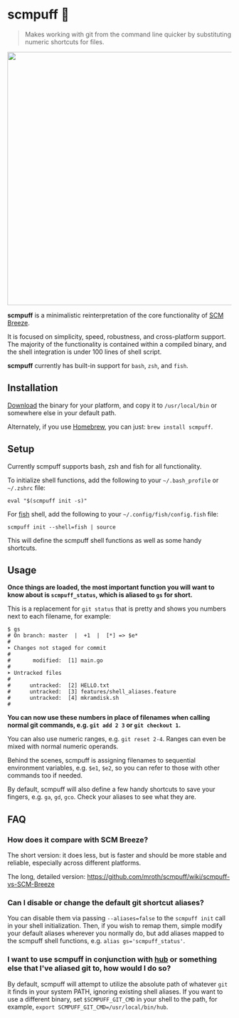 # scmpuff 🔢

> Makes working with git from the command line quicker by substituting numeric
shortcuts for files.

<img width=568 src="http://f.cl.ly/items/2726271z170L2y0K3d0b/scmpuff_screenshot.png">

**scmpuff** is a minimalistic reinterpretation of the core functionality of
[SCM Breeze][scmbreeze].

It is focused on simplicity, speed, robustness, and cross-platform support. The
majority of the functionality is contained within a compiled binary, and the
shell integration is under 100 lines of shell script.

**scmpuff** currently has built-in support for `bash`, `zsh`, and `fish`.

[scmbreeze]: https://github.com/ndbroadbent/scm_breeze


## Installation

[Download] the binary for your platform, and copy it to `/usr/local/bin` or
somewhere else in your  default path.

Alternately, if you use [Homebrew], you can just: `brew install scmpuff`.

[download]: https://github.com/mroth/scmpuff/releases/latest
[Homebrew]: https://brew.sh


## Setup

Currently scmpuff supports bash, zsh and fish for all functionality.

To initialize shell functions, add the following to your `~/.bash_profile` or
`~/.zshrc` file:

    eval "$(scmpuff init -s)"

For [fish] shell, add the following to your `~/.config/fish/config.fish` file:

    scmpuff init --shell=fish | source

This will define the scmpuff shell functions as well as some handy shortcuts.

[fish]: https://fishshell.com/


## Usage

**Once things are loaded, the most important function you will want to know
about is `scmpuff_status`, which is aliased to `gs` for short.**

This is a replacement for `git status` that is pretty and shows you numbers next
to each filename, for example:

    $ gs
    # On branch: master  |  +1  |  [*] => $e*
    #
    ➤ Changes not staged for commit
    #
    #       modified:  [1] main.go
    #
    ➤ Untracked files
    #
    #      untracked:  [2] HELLO.txt
    #      untracked:  [3] features/shell_aliases.feature
    #      untracked:  [4] mkramdisk.sh
    #

**You can now use these numbers in place of filenames when calling normal git
commands, e.g. `git add 2 3` or `git checkout 1`.**

You can also use numeric ranges, e.g. `git reset 2-4`. Ranges can even be mixed
with normal numeric operands.

Behind the scenes, scmpuff is assigning filenames to sequential environment
variables, e.g. `$e1`, `$e2`, so you can refer to those with other commands too
if needed.

By default, scmpuff will also define a few handy shortcuts to save your fingers,
e.g. `ga`, `gd`, `gco`.  Check your aliases to see what they are.


## FAQ

### How does it compare with SCM Breeze?

The short version: it does less, but is faster and should be more stable and
reliable, especially across different platforms.

The long, detailed version:
https://github.com/mroth/scmpuff/wiki/scmpuff-vs-SCM-Breeze

### Can I disable or change the default git shortcut aliases?
You can disable them via passing `--aliases=false` to the `scmpuff init` call
in your shell initialization.  Then, if you wish to remap them, simple modify
your default aliases wherever you normally do, but add aliases mapped to the
scmpuff shell functions, e.g. `alias gs='scmpuff_status'`.

### I want to use scmpuff in conjunction with [hub][hub] or something else that I've aliased git to, how would I do so?

By default, scmpuff will attempt to utilize the absolute path of whatever `git`
it finds in your system PATH, ignoring existing shell aliases.  If you want to
use a different binary, set `$SCMPUFF_GIT_CMD` in your shell to the path, for
example, `export SCMPUFF_GIT_CMD=/usr/local/bin/hub`.

[hub]: https://github.com/github/hub

